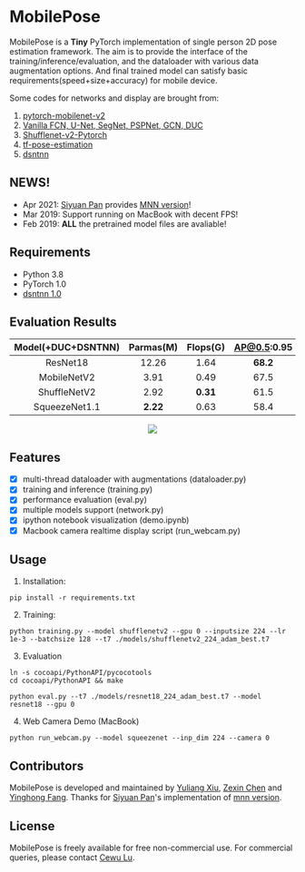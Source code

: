 # MobilePose

MobilePose is a **Tiny** PyTorch implementation of single person 2D pose estimation framework. The aim is to provide the interface of the training/inference/evaluation, and the dataloader with various data augmentation options. And final trained model can satisfy basic requirements(speed+size+accuracy) for mobile device.

Some codes for networks and display are brought from:
1. [pytorch-mobilenet-v2](https://github.com/tonylins/pytorch-mobilenet-v2)
2. [Vanilla FCN, U-Net, SegNet, PSPNet, GCN, DUC](https://github.com/zijundeng/pytorch-semantic-segmentation)
3. [Shufflenet-v2-Pytorch](https://github.com/ericsun99/Shufflenet-v2-Pytorch)
4. [tf-pose-estimation](https://github.com/ildoonet/tf-pose-estimation) 
5. [dsntnn](https://github.com/anibali/dsntnn)

## NEWS!

- Apr 2021: [Siyuan Pan](https://github.com/pansiyuan123) provides [MNN version](https://market.mnn.zone/s/#/modelmarket/detail/107)!
- Mar 2019: Support running on MacBook with decent FPS!  
- Feb 2019: **ALL** the pretrained model files are avaliable!

## Requirements

- Python 3.8
- PyTorch 1.0
- [dsntnn 1.0](https://github.com/anibali/dsntnn)

## Evaluation Results

|Model(+DUC+DSNTNN)|Parmas(M)|Flops(G)|AP@0.5:0.95|AP@0.5|AR@0.5:0.95|AR@0.5|Link|
|:---:|:---:|:---:|:---:|:---:|:---:|:---:|:---:|
|ResNet18|12.26|1.64|**68.2**|93.9|**79.7**|96.7|[51.5M](https://drive.google.com/open?id=17Z1zetIVDI4_8-ZoFgTRsjHtDpwGtjRT)|
|MobileNetV2|3.91|0.49|67.5|**94.9**|79.4|**97.1**|[16.6M](https://drive.google.com/open?id=15Ihv1bVQv6_tYTFlECJMNrXEmrrka5g4)|
|ShuffleNetV2|2.92|**0.31**|61.5|91.6|74.8|95.5|[12.4M](https://drive.google.com/open?id=184Zg4E6HbbizPFYcELMXCd7mwWXdUd3U)|
|SqueezeNet1.1|**2.22**|0.63|58.4|92.1|72.3|95.8|[9.3M](https://drive.google.com/open?id=1RePeiBJHeHvmYTQ5vAUJHC5CstHIBcP0)|

<div align="center">
    <img src="./demo.png">
</div>

## Features

- [x] multi-thread dataloader with augmentations (dataloader.py)
- [x] training and inference (training.py)
- [x] performance evaluation (eval.py)
- [x] multiple models support (network.py)
- [x] ipython notebook visualization (demo.ipynb)
- [x] Macbook camera realtime display script (run_webcam.py)

## Usage

1. Installation:

```shell
pip install -r requirements.txt
```
2. Training:
```shell
python training.py --model shufflenetv2 --gpu 0 --inputsize 224 --lr 1e-3 --batchsize 128 --t7 ./models/shufflenetv2_224_adam_best.t7
```
3. Evaluation
```shell
ln -s cocoapi/PythonAPI/pycocotools
cd cocoapi/PythonAPI && make

python eval.py --t7 ./models/resnet18_224_adam_best.t7 --model resnet18 --gpu 0
```
4. Web Camera Demo (MacBook)

```shell
python run_webcam.py --model squeezenet --inp_dim 224 --camera 0
```

## Contributors

MobilePose is developed and maintained by [Yuliang Xiu](http://xiuyuliang.cn/about/), [Zexin Chen](https://github.com/ZexinChen) and [Yinghong Fang](https://github.com/Fangyh09). Thanks for [Siyuan Pan](https://github.com/pansiyuan123)'s implementation of [mnn version](https://market.mnn.zone/s/#/modelmarket/detail/107).

## License

MobilePose is freely available for free non-commercial use. For commercial queries, please contact [Cewu Lu](http://www.mvig.org/).
